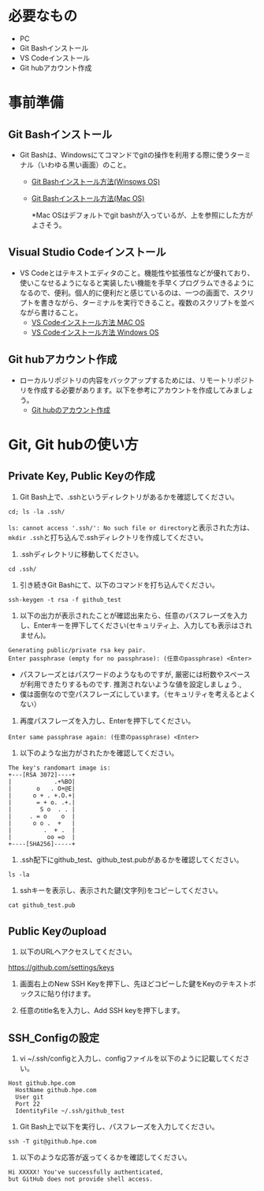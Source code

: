 # 必要なもの
+ PC
+ Git Bashインストール
+ VS Codeインストール
+ Git hubアカウント作成

# 事前準備
## Git Bashインストール
+ Git Bashは、Windowsにてコマンドでgitの操作を利用する際に使うターミナル（いわゆる黒い画面）のこと。
  + [Git Bashインストール方法(Winsows OS)](https://eng-entrance.com/git-install)
  + [Git Bashインストール方法(Mac OS)](https://qiita.com/NorsteinBekkler/items/a0622ee6a39d08d61b72)
  
    *Mac OSはデフォルトでgit bashが入っているが、上を参照にした方がよさそう。
## Visual Studio Codeインストール
+ VS Codeとはテキストエディタのこと。機能性や拡張性などが優れており、使いこなせるようになると実装したい機能を手早くプログラムできるようになるので、便利。個人的に便利だと感じているのは、一つの画面で、スクリプトを書きながら、ターミナルを実行できること。複数のスクリプトを並べながら書けること。
  + [VS Codeインストール方法 MAC OS](https://qiita.com/watamura/items/51c70fbb848e5f956fd6)
  + [VS Codeインストール方法 Windows OS](https://qiita.com/psychoroid/items/7d85ae6bade4a67aedb1)

## Git hubアカウント作成
+ ローカルリポジトリの内容をバックアップするためには、リモートリポジトリを作成する必要があります。以下を参考にアカウントを作成してみましょう。
  + [Git hubのアカウント作成](https://techacademy.jp/magazine/6235)

# Git, Git hubの使い方
## Private Key, Public Keyの作成
1.  Git Bash上で、.sshというディレクトリがあるかを確認してください。  
```
cd; ls -la .ssh/
```
`ls: cannot access '.ssh/': No such file or directory`と表示された方は、`mkdir .ssh`と打ち込んで.sshディレクトリを作成してください。

1.  .sshディレクトリに移動してください。 
```
cd .ssh/
```
1.  引き続きGit Bashにて、以下のコマンドを打ち込んでください。    
```
ssh-keygen -t rsa -f github_test
```

1.  以下の出力が表示されたことが確認出来たら、任意のパスフレーズを入力し、Enterキーを押下してください(セキュリティ上、入力しても表示はされません)。  
```
Generating public/private rsa key pair.
Enter passphrase (empty for no passphrase): (任意のpassphrase) <Enter>
```
* パスフレーズとはパスワードのようなものですが, 厳密には桁数やスペースが利用できたりするものです. 推測されないような値を設定しましょう.,
* 僕は面倒なので空パスフレーズにしています。（セキュリティを考えるとよくない）

1.  再度パスフレーズを入力し、Enterを押下してください。
```
Enter same passphrase again: (任意のpassphrase) <Enter>
```

1.  以下のような出力がされたかを確認してください。

```
The key's randomart image is:
+---[RSA 3072]----+
|            .+%BO|
|       o   . O+@E|
|      o + . +.O.+|
|       = + o. .+.|
|        S o  . . |
|     . = o    o  |
|      o o .  +   |
|         .  + .  |
|          oo =o  |
+----[SHA256]-----+
```

1.  .ssh配下にgithub_test、github_test.pubがあるかを確認してください。
```
ls -la 
```

1.  sshキーを表示し、表示された鍵(文字列)をコピーしてください。
```
cat github_test.pub
```

## Public Keyのupload

1.  以下のURLへアクセスしてください。

https://github.com/settings/keys

1.  画面右上のNew SSH Keyを押下し、先ほどコピーした鍵をKeyのテキストボックスに貼り付けます。

1.  任意のtitle名を入力し、Add SSH keyを押下します。

## SSH_Configの設定

1.  vi ~/.ssh/configと入力し、configファイルを以下のように記載してください。
```
Host github.hpe.com
  HostName github.hpe.com
  User git
  Port 22
  IdentityFile ~/.ssh/github_test
```

1.  Git Bash上で以下を実行し、パスフレーズを入力してください。
```
ssh -T git@github.hpe.com
```

1.  以下のような応答が返ってくるかを確認してください。  
```
Hi XXXXX! You've successfully authenticated,
but GitHub does not provide shell access.
```


